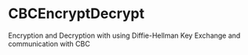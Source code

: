 # CBCEncryptDecrypt
Encryption and Decryption with using Diffie-Hellman Key Exchange and communication with CBC
